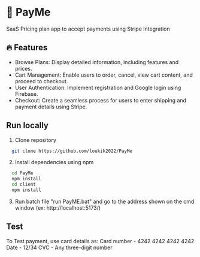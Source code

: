 # 🚀 PayMe

SaaS Pricing plan app to accept payments using Stripe Integration


## 🔥 Features

- Browse Plans: Display detailed information, including features and prices.
- Cart Management: Enable users to order, cancel, view cart content, and proceed to checkout.
- User Authentication: Implement registration and Google login using Firebase.
- Checkout: Create a seamless process for users to enter shipping and payment details using Stripe.
  
## Run locally

1.  Clone repository
  
```bash
  git clone https://github.com/loukik2022/PayMe
```

2.  Install dependencies using npm 

```bash
  cd PayMe
  npm install
  cd client
  npm install
```

3. Run batch file "run PayME.bat" and go to the address shown on the cmd window (ex:  http://localhost:5173/)

## Test

To Test payment, use card details as:
Card number - 4242 4242 4242 4242
Date - 12/34
CVC - Any three-digit number
